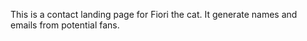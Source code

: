 This is a contact landing page for Fiori the cat. 
It generate names and emails from potential fans.